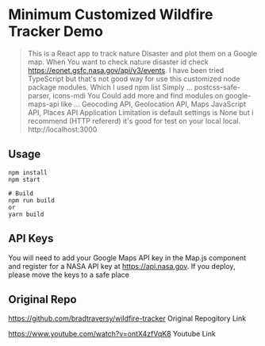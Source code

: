# Minimum Customized Wildfire Tracker Demo

> This is a React app to track nature Disaster and plot them on a Google map.
> When You want to check nature disaster id check https://eonet.gsfc.nasa.gov/api/v3/events.
> I have been tried TypeScript but that's not good way for use this customized node package modules.
> Which I used npm list Simply ... postcss-safe-parser, icons-mdi
> You Could add more and find modules on google-maps-api like ... Geocoding API, Geolocation API, Maps JavaScript API, Places API
> Application Limitation is default settings is None but i recommend (HTTP refererd) it's good for test on your local local. http://localhost:3000

## Usage

```
npm install
npm start

# Build
npm run build
or
yarn build
```

## API Keys

You will need to add your Google Maps API key in the Map.js component and register for a NASA API key at https://api.nasa.gov. If you deploy, please move the keys to a safe place

## Original Repo

https://github.com/bradtraversy/wildfire-tracker Original Repogitory Link

https://www.youtube.com/watch?v=ontX4zfVqK8 Youtube Link
